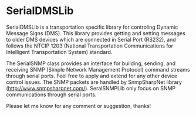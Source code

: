 SerialDMSLib
============

SerialDMSLib is a transportation specific library for controling 
Dynamic Message Signs (DMS). This library provides getting and setting 
messages to older DMS devices which are connected in Serial Port (RS232), and
follows the NTCIP 1203 (National Transportation Communications for Intelligent Transportation System) standard.

The SerialSNMP class provides an interface for building, sending, 
and receiving SNMP (Simple Network Management Protocol) command streams through serial ports. 
Feel free to apply and extend for any other device control issues.
The SNMP packets are handled by SnmpSharpNet library (http://www.snmpsharpnet.com/).
SeralSNMPLib only focus on SNMP communications through serial ports.

Please let me know for any comment or suggestion, thanks!
